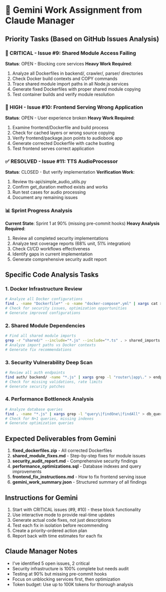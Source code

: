 # 🔨 Gemini Work Assignment from Claude Manager

## Priority Tasks (Based on GitHub Issues Analysis)

### 🚨 CRITICAL - Issue #9: Shared Module Access Failing
**Status**: OPEN - Blocking core services
**Heavy Work Required**:
1. Analyze all Dockerfiles in backend/, crawler/, parser/ directories
2. Check Docker build contexts and COPY commands
3. Trace shared module import paths in all Node.js services
4. Generate fixed Dockerfiles with proper shared module copying
5. Test container builds and verify module resolution

### 🚨 HIGH - Issue #10: Frontend Serving Wrong Application  
**Status**: OPEN - User experience broken
**Heavy Work Required**:
1. Examine frontend/Dockerfile and build process
2. Check for cached layers or wrong source copying
3. Verify frontend/package.json points to audiobook app
4. Generate corrected Dockerfile with cache busting
5. Test frontend serves correct application

### ✅ RESOLVED - Issue #11: TTS AudioProcessor
**Status**: CLOSED - But verify implementation
**Verification Work**:
1. Review tts-api/simple_audio_utils.py
2. Confirm get_duration method exists and works
3. Run test cases for audio processing
4. Document any remaining issues

### 📊 Sprint Progress Analysis
**Current State**: Sprint 1 at 90% (missing pre-commit hooks)
**Heavy Analysis Required**:
1. Review all completed security implementations
2. Analyze test coverage reports (68% unit, 51% integration)
3. Check CI/CD workflows effectiveness
4. Identify gaps in current implementation
5. Generate comprehensive security audit report

## Specific Code Analysis Tasks

### 1. Docker Infrastructure Review
```bash
# Analyze all Docker configurations
find . -name "Dockerfile*" -o -name "docker-compose*.yml" | xargs cat > docker_analysis.txt
# Check for security issues, optimization opportunities
# Generate improved configurations
```

### 2. Shared Module Dependencies
```bash
# Find all shared module imports
grep -r "shared/" --include="*.js" --include="*.ts" . > shared_imports.txt
# Analyze import paths vs Docker contexts
# Generate fix recommendations
```

### 3. Security Vulnerability Deep Scan
```bash
# Review all auth endpoints
find auth/ backend/ -name "*.js" | xargs grep -l "router\|app\." > endpoints.txt
# Check for missing validations, rate limits
# Generate security patches
```

### 4. Performance Bottleneck Analysis
```bash
# Analyze database queries
find . -name "*.js" | xargs grep -l "query\|findOne\|findAll" > db_queries.txt
# Check for N+1 queries, missing indexes
# Generate optimization queries
```

## Expected Deliverables from Gemini

1. **fixed_dockerfiles.zip** - All corrected Dockerfiles
2. **shared_module_fixes.md** - Step-by-step fixes for module issues
3. **security_audit_report.md** - Comprehensive security findings
4. **performance_optimizations.sql** - Database indexes and query improvements
5. **frontend_fix_instructions.md** - How to fix frontend serving issue
6. **gemini_work_summary.json** - Structured summary of all findings

## Instructions for Gemini

1. Start with CRITICAL issues (#9, #10) - these block functionality
2. Use interactive mode to provide real-time updates
3. Generate actual code fixes, not just descriptions
4. Test each fix in isolation before recommending
5. Create a priority-ordered action plan
6. Report back with time estimates for each fix

## Claude Manager Notes

- I've identified 5 open issues, 2 critical
- Security infrastructure is 100% complete but needs audit
- Testing at 90% but missing pre-commit hooks
- Focus on unblocking services first, then optimization
- Token budget: Use up to 100K tokens for thorough analysis

